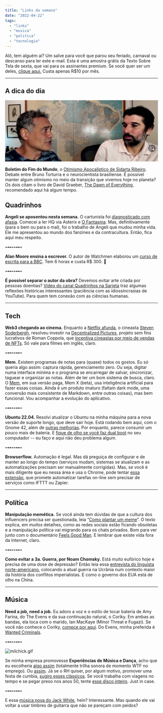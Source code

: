 ```yaml
---
title: "Links da semana"
date: "2022-04-22"
tags: 
  - "links"
  - "musica"
  - "politica"
  - "tecnologia"
---
```


Alô, tem alguém aí? Um salve para você que parou seu feriado, carnaval ou descanso para ler este e-mail. Esta é uma amostra grátis da Texto Sobre Tela de sexta, que vai para os assinantes premium. Se você quer ser um deles, [clique aqui.](https://buy.stripe.com/aEUaGOgIJa1XgPS28b) Custa apenas R$10 por mês.

* * *

## A dica do dia

![sidarta.jpg](images/94cad6c2-abdb-4371-944d-334c1cf16891.jpg)

**Boletim do Fim do Mundo**, o [Otimismo Apocalíptico de Sidarta Ribeiro](https://www.youtube.com/watch?v=YSOsdZgV9As). Debate entre Bruno Torturra e o neurocientista brasiliense. É possível manter algum otimismo no meio da transição que vivemos hoje no planeta? Os dois citam o livro de David Graeber, [The Dawn of Everything](https://www.amazon.com.br/Dawn-Everything-New-History-Humanity/dp/0374157359?crid=90BFFUOPBFZA&keywords=david+graeber&qid=1650627672&sprefix=david+graeber%2Caps%2C2768&sr=8-1&ufe=app_do%3Aamzn1.fos.db68964d-7c0e-4bb2-a95c-e5cb9e32eb12&linkCode=ll1&tag=eduf-20&linkId=073f02a4f3ad17f89a672cc554d8ee90&language=pt_BR&ref_=as_li_ss_tl), recomendado aqui há algum tempo.

## Quadrinhos

**Angeli se aposentou nesta semana.** O cartunista foi [diagnosticado com afasia](https://www1.folha.uol.com.br/ilustrada/2022/04/angeli-se-despede-da-carreira-de-cartunista-e-encerra-uma-era-dos-quadrinhos-no-brasil.shtml). Comecei a ler HQ via Asterix e [O Fantasma](https://pt.wikipedia.org/wiki/O_Fantasma). Mas, definitivamente (para o bem ou para o mal), foi o trabalho de Angeli que mudou minha vida. Ele me apresentou ao mundo dos fanzines e da contracultura. Então, fica aqui meu respeito.

⊶⊷⊶⊷

**Alan Moore ensina a escrever.** O autor de Watchmen elaborou um [curso de escrita para a BBC](https://www.bbcmaestro.com/courses/alan-moore/storytelling). Tem 6 horas e custa R$ 300. 🤔

⊶⊷⊶⊷

**É possível separar o autor da obra?** Devemos evitar arte criada por pessoas doentias? [Vídeo do canal Quadrinhos na Sarjeta](https://www.youtube.com/watch?v=i5RLvJ6ZeTU) traz algumas reflexões históricas interessantes (paciência com as idiossincrasias de YouTube). Para quem tem conexão com as ciências humanas.

* * *

## Tech

**Web3 chegando ao cinema.** Enquanto a [Netflix afunda](https://www.morningbrew.com/daily/stories/2022/04/20/netflix-stock-collapses), o cineasta [Steven Soderbergh](https://www.indiewire.com/2022/04/steven-soderbergh-grant-decentralized-pictures-1234714170/), resolveu investir na [Decentralized Pictures](https://decentralized.pictures/), projeto sem fins lucrativos de Roman Coppola, que [incentiva cineastas por meio de vendas de NFTs](https://youtu.be/Prq6zGiHsbI). Só vale para filmes em inglês, claro.

⊶⊷⊶⊷

**Mem.** Existem programas de notas para (quase) todos os gostos. Eu só queria algo assim: captura rápida, gerenciamento zero. Ou seja, digitar numa interface mínima e o programa se encarregar de salvar, sincronizar, taguear e organizar as notas. Além de ter um bom sistema de busca, claro. O [Mem](https://get.mem.ai/), em sua versão paga, Mem X (beta), usa inteligência artificial para fazer essas coisas. Ainda é um produto imaturo (faltam dark mode, uma conversão mais consistente de Markdown, entre outras coisas), mas bem funcional. Vou acompanhar a evolução do aplicativo.

⊶⊷⊶⊷

**Ubuntu 22.04.** Resolvi atualizar o Ubuntu na minha máquina para a nova versão de suporte longo, que deve sair hoje. Está rodando bem aqui, com o Gnome 42, além de [outras melhorias](https://www.omgubuntu.co.uk/2022/04/ubuntu-22-04-video-jammy-jellyfish). Por enquanto, parece consumir um pouco mais de bateria. E [fique de olho se você faz dual boot](https://diolinux.com.br/tutoriais/ubuntu-22-04-com-dual-boot.html) no seu computador -- eu faço e aqui não deu problema algum.

⊶⊷⊶⊷

**Browserflow.** Automação é legal. Mas dá preguiça de configurar e de manter ao longo do tempo (serviços mudam, sistemas se atualizam e as automatizações precisam ser manualmente corrigidas). Mas, se você é mais diligente que eu nessa área e usa o Chrome, pode tentar [essa extensão](https://browserflow.app/), que promete automatizar tarefas on-line sem precisar de serviços como IFTTT ou Zapier.

* * *

## Política

**Manipulação memética.** Se você ainda tem dúvidas de que a cultura dos influencers precisa ser questionada, leia “[Como plantar um meme](https://www.patreon.com/posts/how-to-plant-64821014)”. O texto explica, em _muitos_ detalhes, como as redes sociais estão ficando obsoletas e a manipulação política vai migrando para os chats privados. Bom para ver junto com o documentário [Feels Good Man](https://en.wikipedia.org/wiki/Feels_Good_Man). E lembrar que existe vida fora da Internet, claro.

⊶⊷⊶⊷

**Como evitar a 3a. Guerra, por Noam Chomsky.** Está muito eufórico hoje e precisa de uma dose de depressão? Então leia essa [entrevista do linguista norte-americano](https://www.currentaffairs.org/2022/04/noam-chomsky-on-how-to-prevent-world-war-iii), colocando a atual guerra na Ucrânia num contexto maior da história dos conflitos imperialistas. E como o governo dos EUA está de olho na China.

* * *

## Música

**Need a job, need a job.** Eu adoro a voz e o estilo de tocar bateria de Amy Farina, do The Evens e da sua continuação natural, o Coriky. Em ambas as bandas, ela toca com o marido, Ian MacKaye (Minor Threat e Fugazi). Se você não conhece o Coriky, [comece por aqui](https://www.youtube.com/watch?v=EheoKU0JLlY). Do Evens, minha preferida é [Wanted Criminals](https://www.youtube.com/watch?v=tM82zEsvAfE).

⊶⊷⊶⊷

![milchick.gif](images/6600254c-fdb4-4db0-98ec-f937a56d2de4.gif)

Se minha empresa promovesse **Experiências de Música e Dança**, acho que eu escolheria [algo assim](https://mocamborecords.bandcamp.com/album/agent-sentimental-b-w-postcard-from-bangladesh?from=discover-top) (totalmente trilha sonora de momento WTF no emprego). Ou [assim](https://bacaorhythmandsteelband.bandcamp.com/album/55). Já se o RH quiser, por algum motivo, promover uma festa de cumbia, [sugiro esses clássicos](https://rocafortrecords.bandcamp.com/album/cumbia-sabrosa-tropical-sound-system-bangers-from-the-discos-fuentes-vaults-1961-1981?from=discover-top). Se você trabalha com viagens no tempo e se pegar preso nos anos 50, tente [esse disco inteiro](https://martaren.bandcamp.com/album/stop-look-listen?from=discover-top). Just in case.

⊶⊷⊶⊷

E essa [música nova do Jack White](https://www.youtube.com/watch?v=WOZwxqQlyLg), hein? Interessante. Mas quando ele vai voltar a usar timbres de guitarra que não se pareçam com peidos?
